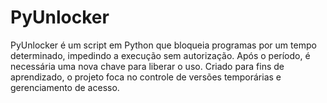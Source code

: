 # PyUnlocker
PyUnlocker é um script em Python que bloqueia programas por um tempo determinado, impedindo a execução sem autorização. Após o período, é necessária uma nova chave para liberar o uso. Criado para fins de aprendizado, o projeto foca no controle de versões temporárias e gerenciamento de acesso.
